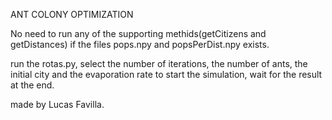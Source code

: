 ANT COLONY OPTIMIZATION

No need to run any of the supporting methids(getCitizens and getDistances) if the files pops.npy and popsPerDist.npy exists.

run the rotas.py, select the number of iterations, the number of ants, the initial city and the evaporation rate to start the simulation, wait for the result at the end.

made by Lucas Favilla.
